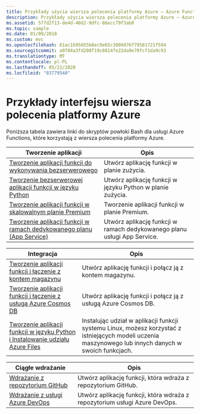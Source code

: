 ```yaml
---
title: Przykłady użycia wiersza polecenia platformy Azure — Azure Functions
description: Przykłady użycia wiersza polecenia platformy Azure — Azure Functions
ms.assetid: 577d2f13-de4d-40d2-9dfc-86ecc79f3ab0
ms.topic: sample
ms.date: 01/09/2018
ms.custom: mvc
ms.openlocfilehash: 61ac1b95055b8ec9e65c3009d76f79581721f594
ms.sourcegitcommit: a9784a3fd208f19c8814fe22da9e70fcf1da9c93
ms.translationtype: MT
ms.contentlocale: pl-PL
ms.lasthandoff: 05/22/2020
ms.locfileid: "83779548"
---
```

# <a name="azure-cli-samples"></a>Przykłady interfejsu wiersza polecenia platformy Azure

Poniższa tabela zawiera linki do skryptów powłoki Bash dla usługi Azure Functions, które korzystają z wiersza polecenia platformy Azure.

<a id="create"></a>

| Tworzenie aplikacji | Opis |
|---|---|
| [Tworzenie aplikacji funkcji do wykonywania bezserwerowego](scripts/functions-cli-create-serverless.md) | Utwórz aplikację funkcji w planie zużycia.  |
| [Tworzenie bezserwerowej aplikacji funkcji w języku Python](scripts/functions-cli-create-serverless-python.md) | Utwórz aplikację funkcji w języku Python w planie zużycia. |
| [Tworzenie aplikacji funkcji w skalowalnym planie Premium](scripts/functions-cli-create-premium-plan.md) | Tworzenie aplikacji funkcji w planie Premium. |
| [Tworzenie aplikacji funkcji w ramach dedykowanego planu (App Service)](scripts/functions-cli-create-app-service-plan.md) | Utwórz aplikację funkcji w ramach dedykowanego planu usługi App Service. |

| Integracja | Opis|
|---|---|
| [Tworzenie aplikacji funkcji i łączenie z kontem magazynu](scripts/functions-cli-create-function-app-connect-to-storage-account.md) | Utwórz aplikację funkcji i połącz ją z kontem magazynu. |
| [Tworzenie aplikacji funkcji i łączenie z usługą Azure Cosmos DB](scripts/functions-cli-create-function-app-connect-to-cosmos-db.md) | Utwórz aplikację funkcji i połącz ją z usługą Azure Cosmos DB. |
| [Tworzenie aplikacji funkcji w języku Python i Instalowanie udziału Azure Files](scripts/functions-cli-mount-files-storage-linux.md) | Instalując udział w aplikacji funkcji systemu Linux, możesz korzystać z istniejących modeli uczenia maszynowego lub innych danych w swoich funkcjach. | 

| Ciągłe wdrażanie | Opis|
|---|---|
| [Wdrażanie z repozytorium GitHub](scripts/functions-cli-create-function-app-github-continuous.md) | Utwórz aplikację funkcji, która wdraża z repozytorium GitHub.  |
| [Wdrażanie z usługi Azure DevOps](scripts/functions-cli-create-function-app-vsts-continuous.md) | Utwórz aplikację funkcji, która wdraża z repozytorium usługi Azure DevOps.  |
